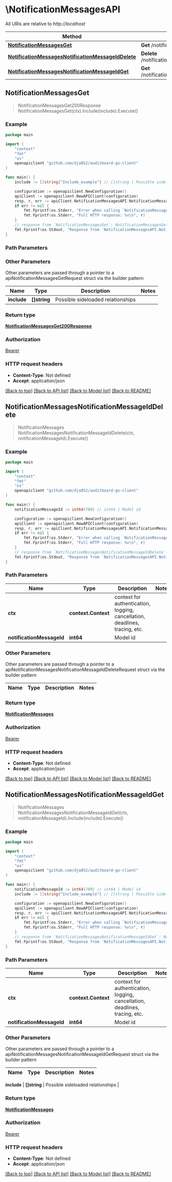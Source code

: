 # \NotificationMessagesAPI

All URIs are relative to *http://localhost*

Method | HTTP request | Description
------------- | ------------- | -------------
[**NotificationMessagesGet**](NotificationMessagesAPI.md#NotificationMessagesGet) | **Get** /notification_messages | 
[**NotificationMessagesNotificationMessageIdDelete**](NotificationMessagesAPI.md#NotificationMessagesNotificationMessageIdDelete) | **Delete** /notification_messages/{notification_message_id} | 
[**NotificationMessagesNotificationMessageIdGet**](NotificationMessagesAPI.md#NotificationMessagesNotificationMessageIdGet) | **Get** /notification_messages/{notification_message_id} | 



## NotificationMessagesGet

> NotificationMessagesGet200Response NotificationMessagesGet(ctx).Include(include).Execute()



### Example

```go
package main

import (
	"context"
	"fmt"
	"os"
	openapiclient "github.com/dja852/auditboard-go-client"
)

func main() {
	include := []string{"Include_example"} // []string | Possible sideloaded relationships (optional)

	configuration := openapiclient.NewConfiguration()
	apiClient := openapiclient.NewAPIClient(configuration)
	resp, r, err := apiClient.NotificationMessagesAPI.NotificationMessagesGet(context.Background()).Include(include).Execute()
	if err != nil {
		fmt.Fprintf(os.Stderr, "Error when calling `NotificationMessagesAPI.NotificationMessagesGet``: %v\n", err)
		fmt.Fprintf(os.Stderr, "Full HTTP response: %v\n", r)
	}
	// response from `NotificationMessagesGet`: NotificationMessagesGet200Response
	fmt.Fprintf(os.Stdout, "Response from `NotificationMessagesAPI.NotificationMessagesGet`: %v\n", resp)
}
```

### Path Parameters



### Other Parameters

Other parameters are passed through a pointer to a apiNotificationMessagesGetRequest struct via the builder pattern


Name | Type | Description  | Notes
------------- | ------------- | ------------- | -------------
 **include** | **[]string** | Possible sideloaded relationships | 

### Return type

[**NotificationMessagesGet200Response**](NotificationMessagesGet200Response.md)

### Authorization

[Bearer](../README.md#Bearer)

### HTTP request headers

- **Content-Type**: Not defined
- **Accept**: application/json

[[Back to top]](#) [[Back to API list]](../README.md#documentation-for-api-endpoints)
[[Back to Model list]](../README.md#documentation-for-models)
[[Back to README]](../README.md)


## NotificationMessagesNotificationMessageIdDelete

> NotificationMessages NotificationMessagesNotificationMessageIdDelete(ctx, notificationMessageId).Execute()



### Example

```go
package main

import (
	"context"
	"fmt"
	"os"
	openapiclient "github.com/dja852/auditboard-go-client"
)

func main() {
	notificationMessageId := int64(789) // int64 | Model id

	configuration := openapiclient.NewConfiguration()
	apiClient := openapiclient.NewAPIClient(configuration)
	resp, r, err := apiClient.NotificationMessagesAPI.NotificationMessagesNotificationMessageIdDelete(context.Background(), notificationMessageId).Execute()
	if err != nil {
		fmt.Fprintf(os.Stderr, "Error when calling `NotificationMessagesAPI.NotificationMessagesNotificationMessageIdDelete``: %v\n", err)
		fmt.Fprintf(os.Stderr, "Full HTTP response: %v\n", r)
	}
	// response from `NotificationMessagesNotificationMessageIdDelete`: NotificationMessages
	fmt.Fprintf(os.Stdout, "Response from `NotificationMessagesAPI.NotificationMessagesNotificationMessageIdDelete`: %v\n", resp)
}
```

### Path Parameters


Name | Type | Description  | Notes
------------- | ------------- | ------------- | -------------
**ctx** | **context.Context** | context for authentication, logging, cancellation, deadlines, tracing, etc.
**notificationMessageId** | **int64** | Model id | 

### Other Parameters

Other parameters are passed through a pointer to a apiNotificationMessagesNotificationMessageIdDeleteRequest struct via the builder pattern


Name | Type | Description  | Notes
------------- | ------------- | ------------- | -------------


### Return type

[**NotificationMessages**](NotificationMessages.md)

### Authorization

[Bearer](../README.md#Bearer)

### HTTP request headers

- **Content-Type**: Not defined
- **Accept**: application/json

[[Back to top]](#) [[Back to API list]](../README.md#documentation-for-api-endpoints)
[[Back to Model list]](../README.md#documentation-for-models)
[[Back to README]](../README.md)


## NotificationMessagesNotificationMessageIdGet

> NotificationMessages NotificationMessagesNotificationMessageIdGet(ctx, notificationMessageId).Include(include).Execute()



### Example

```go
package main

import (
	"context"
	"fmt"
	"os"
	openapiclient "github.com/dja852/auditboard-go-client"
)

func main() {
	notificationMessageId := int64(789) // int64 | Model id
	include := []string{"Include_example"} // []string | Possible sideloaded relationships (optional)

	configuration := openapiclient.NewConfiguration()
	apiClient := openapiclient.NewAPIClient(configuration)
	resp, r, err := apiClient.NotificationMessagesAPI.NotificationMessagesNotificationMessageIdGet(context.Background(), notificationMessageId).Include(include).Execute()
	if err != nil {
		fmt.Fprintf(os.Stderr, "Error when calling `NotificationMessagesAPI.NotificationMessagesNotificationMessageIdGet``: %v\n", err)
		fmt.Fprintf(os.Stderr, "Full HTTP response: %v\n", r)
	}
	// response from `NotificationMessagesNotificationMessageIdGet`: NotificationMessages
	fmt.Fprintf(os.Stdout, "Response from `NotificationMessagesAPI.NotificationMessagesNotificationMessageIdGet`: %v\n", resp)
}
```

### Path Parameters


Name | Type | Description  | Notes
------------- | ------------- | ------------- | -------------
**ctx** | **context.Context** | context for authentication, logging, cancellation, deadlines, tracing, etc.
**notificationMessageId** | **int64** | Model id | 

### Other Parameters

Other parameters are passed through a pointer to a apiNotificationMessagesNotificationMessageIdGetRequest struct via the builder pattern


Name | Type | Description  | Notes
------------- | ------------- | ------------- | -------------

 **include** | **[]string** | Possible sideloaded relationships | 

### Return type

[**NotificationMessages**](NotificationMessages.md)

### Authorization

[Bearer](../README.md#Bearer)

### HTTP request headers

- **Content-Type**: Not defined
- **Accept**: application/json

[[Back to top]](#) [[Back to API list]](../README.md#documentation-for-api-endpoints)
[[Back to Model list]](../README.md#documentation-for-models)
[[Back to README]](../README.md)

